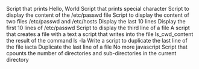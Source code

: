 Script that prints Hello, World
Script that prints special character
Script to display the content of the /etc/passwd file
Script to display the content of two files /etc/passwd and /etc/hosts
Display the last 10 lines
Display the first 10 lines of /etc/passwd
Script to display the third line of a file
A script that creates a file with a text
a script that writes into the file ls_cwd_content the result of the command ls -la
Write a script to duplicate the last line of the file iacta
Duplicate the last line of a file
No more javascript
 Script that cpounts the number of directories and sub-directories in the current directory
